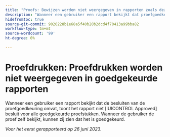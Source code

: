 ```yaml
---
title: "Proofs: Bewijzen worden niet weergegeven in rapporten zoals deze zijn goedgekeurd"
description: "Wanneer een gebruiker een rapport bekijkt dat proefgoedkeuringsbesluiten omvat, toont het rapport niet de Goedgekeurde beslissing voor alle goedgekeurde proefdrukken. Wanneer de gebruiker de proef zelf bekijkt, kunnen zij zien dat het is goedgekeurd."
hidefromtoc: true
source-git-commit: 9020228b1e68a5f40b20b2dcd4f70413a99bba82
workflow-type: tm+mt
source-wordcount: '99'
ht-degree: 0%

---
```



# Proefdrukken: Proefdrukken worden niet weergegeven in goedgekeurde rapporten

Wanneer een gebruiker een rapport bekijkt dat de besluiten van de proefgoedkeuring omvat, toont het rapport niet [!UICONTROL Approved] besluit voor alle goedgekeurde proefstukken. Wanneer de gebruiker de proef zelf bekijkt, kunnen zij zien dat het is goedgekeurd.

_Voor het eerst gerapporteerd op 26 juni 2023._
